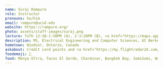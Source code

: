 ```yaml
---
name: Suraj Rampure
role: Instructor
pronouns: he/him
email: rampure@ucsd.edu
website: https://rampure.org/
photo: assets/staff-images/suraj.png
lecture: TuTh 12:30-1:50PM (A), 2-3:20PM (B), <a href="https://maps.app.goo.gl/epiFTsQqRRPYn3ZX7">Center Hall</a> 212
description: MS, Electrical Engineering and Computer Sciences, UC Berkeley
hometown: Windsor, Ontario, Canada
askabout: Credit card points and <a href="https://my.flightradar24.com/surajrampure">traveling</a>, my dog back home, future DSC courses, my academic journey, and <a href="https://rampure.org/assets/me_dancing.gif">this</a>
foodemoji: 🥘
food: Menya Ultra, Tacos El Gordo, Charminar, Bangkok Bay, SomiSomi, Wayfarer
---
```


